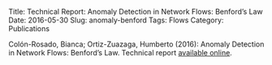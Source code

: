 Title: Technical Report: Anomaly Detection in Network Flows: Benford’s Law
Date: 2016-05-30
Slug: anomaly-benford
Tags: Flows
Category: Publications

Colón-Rosado, Bianca; Ortiz-Zuazaga, Humberto (2016): Anomaly
Detection in Network Flows: Benford’s Law. Technical report
[available online]({static}/images/technicalReportBianca2sem2016.pdf).
